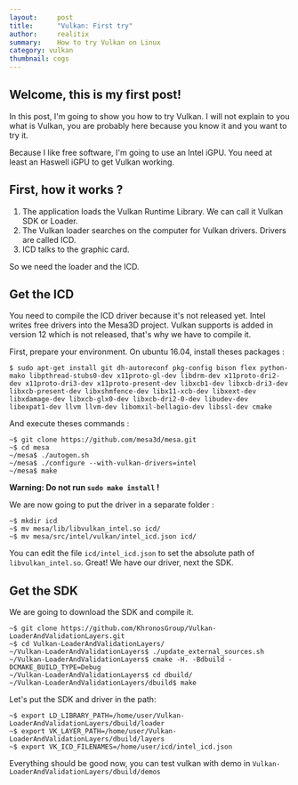 ```yaml
---
layout:     post
title:      "Vulkan: First try"
author:     realitix
summary:    How to try Vulkan on Linux
category: vulkan
thumbnail: cogs
---
```


## Welcome, this is my first post!

In this post, I'm going to show you how to try Vulkan. I will not explain to
you what is Vulkan, you are probably here because you know it and you want to
try it.

Because I like free software, I'm going to use an Intel iGPU. You need at least
an Haswell iGPU to get Vulkan working.

## First, how it works ?

1. The application loads the Vulkan Runtime Library. We can call it Vulkan SDK
or Loader.
2. The Vulkan loader searches on the computer for Vulkan drivers.
Drivers are called ICD.
3. ICD talks to the graphic card.

So we need the loader and the ICD.

## Get the ICD

You need to compile the ICD driver because it's not released yet. Intel writes
free drivers into the Mesa3D project. Vulkan supports is added in version 12
which is not released, that's why we have to compile it.

First, prepare your environment. On ubuntu 16.04, install theses packages :

```
$ sudo apt-get install git dh-autoreconf pkg-config bison flex python-mako libpthread-stubs0-dev x11proto-gl-dev libdrm-dev x11proto-dri2-dev x11proto-dri3-dev x11proto-present-dev libxcb1-dev libxcb-dri3-dev libxcb-present-dev libxshmfence-dev libx11-xcb-dev libxext-dev libxdamage-dev libxcb-glx0-dev libxcb-dri2-0-dev libudev-dev libexpat1-dev llvm llvm-dev libomxil-bellagio-dev libssl-dev cmake
```

And execute theses commands :

```
~$ git clone https://github.com/mesa3d/mesa.git
~$ cd mesa
~/mesa$ ./autogen.sh
~/mesa$ ./configure --with-vulkan-drivers=intel
~/mesa$ make
```

**Warning: Do not run `sudo make install` !**

We are now going to put the driver in a separate folder :

```
~$ mkdir icd
~$ mv mesa/lib/libvulkan_intel.so icd/
~$ mv mesa/src/intel/vulkan/intel_icd.json icd/
```

You can edit the file `icd/intel_icd.json` to set the absolute path of `libvulkan_intel.so`.
Great! We have our driver, next the SDK.

## Get the SDK

We are going to download the SDK and compile it.

```
~$ git clone https://github.com/KhronosGroup/Vulkan-LoaderAndValidationLayers.git
~$ cd Vulkan-LoaderAndValidationLayers/
~/Vulkan-LoaderAndValidationLayers$ ./update_external_sources.sh
~/Vulkan-LoaderAndValidationLayers$ cmake -H. -Bdbuild -DCMAKE_BUILD_TYPE=Debug
~/Vulkan-LoaderAndValidationLayers$ cd dbuild/
~/Vulkan-LoaderAndValidationLayers/dbuild$ make
```

Let's put the SDK and driver in the path:

```
~$ export LD_LIBRARY_PATH=/home/user/Vulkan-LoaderAndValidationLayers/dbuild/loader
~$ export VK_LAYER_PATH=/home/user/Vulkan-LoaderAndValidationLayers/dbuild/layers
~$ export VK_ICD_FILENAMES=/home/user/icd/intel_icd.json
```

Everything should be good now, you can test vulkan with demo in `Vulkan-LoaderAndValidationLayers/dbuild/demos`
